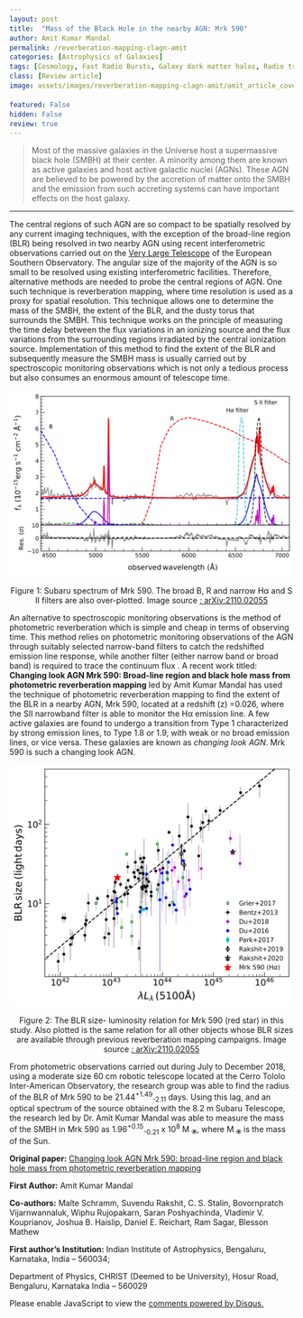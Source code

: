 ```yaml
---
layout: post
title:  "Mass of the Black Hole in the nearby AGN: Mrk 590"
author: Amit Kumar Mandal
permalink: /reverberation-mapping-clagn-amit
categories: [Astrophysics of Galaxies]
tags: [Cosmology, Fast Radio Bursts, Galaxy dark matter halos, Radio transient sources, Quasar absorption line spectroscopy]
class: [Review article]
image: assets/images/reverberation-mapping-clagn-amit/amit_article_cover.jpg

featured: False
hidden: False
review: true
---
```



> Most of the massive galaxies in the Universe host a supermassive black hole (SMBH) at their center. A minority among them are known as active galaxies and host active galactic nuclei (AGNs). These AGN are believed to be powered by the accretion of matter onto the  SMBH and the emission from such accreting systems can have important effects on the host galaxy.
>
---


The central regions of such AGN are so compact to be spatially resolved by any current imaging techniques, with the exception of the broad-line region (BLR) being resolved in two nearby AGN using recent interferometric observations carried out on the [Very Large Telescope](https://www.eso.org/public/teles-instr/paranal-observatory/vlt/) of the European Southern Observatory. The angular size of the majority of the AGN is so small to be resolved using existing interferometric facilities. Therefore,  alternative methods are needed to probe the central regions of AGN. One such technique is reverberation mapping, where time resolution is used as a proxy for spatial resolution.  This technique allows one to determine the mass of the SMBH, the extent of the BLR, and the dusty torus that surrounds the SMBH. This technique works on the principle of measuring the time delay between the flux variations in an ionizing source and the flux variations from the surrounding regions irradiated by the central ionization source.  Implementation of this method to find the extent of the BLR and subsequently measure the  SMBH mass is usually carried out by spectroscopic monitoring observations which is not only a tedious process but also consumes an enormous amount of telescope time.

<p align="center">
  <img src="../assets/images/reverberation-mapping-clagn-amit/fig1.png">
</p>

<p align = "center">
Figure 1: Subaru spectrum of Mrk 590. The broad B, R and narrow Hα and S II filters are also over-plotted. Image source <a href="https://arxiv.org/abs/2110.02055">: arXiv:2110.02055</a>
</p>



An alternative to spectroscopic monitoring observations is the method of photometric reverberation which is simple and cheap in terms of observing time. This method relies on photometric monitoring observations of the AGN through suitably selected narrow-band filters to catch the redshifted emission line response, while another filter (either narrow band or broad band)  is required to trace the continuum flux . A recent work titled:  **Changing look AGN Mrk 590: Broad-line region and black hole mass from photometric reverberation mapping** led by Amit Kumar Mandal has used the technique of photometric reverberation mapping to find the extent of the BLR in a nearby AGN, Mrk 590, located at a redshift (z) =0.026, where the SII narrowband filter is able to monitor the Hα emission line. A few active galaxies are found to undergo a transition from Type 1 characterized by strong emission lines, to Type 1.8 or 1.9, with weak or no broad emission lines, or vice versa. These galaxies are known as *changing look AGN*. Mrk 590 is such a changing look AGN.


<p align="center">
<img src="../assets/images/reverberation-mapping-clagn-amit/fig2.png">

</p>

<p align = "center">
Figure 2: The BLR size- luminosity relation for Mrk 590 (red star) in this study. Also plotted is the same relation for all other objects whose BLR sizes are available through previous reverberation mapping campaigns. Image source <a href="https://arxiv.org/abs/2110.02055">: arXiv:2110.02055</a>
</p>



From photometric observations carried out during July to December 2018, using a moderate size  60 cm robotic telescope located at the Cerro Tololo Inter-American Observatory, the research group was able to find the radius of the BLR of Mrk 590 to be 21.44<sup>+1.49</sup><sub style='position: relative; left: -0.0em;'>-2.11</sub> days. Using this lag, and an optical spectrum of the source obtained with the 8.2 m Subaru  Telescope, the research led by Dr. Amit Kumar Mandal was able to measure the mass of the SMBH in Mrk 590 as 1.96<sup>+0.15</sup><sub style='position: relative; left: -0.0em;'>-0.21</sub>
x 10<sup>8</sup> M <sub>&#10687;</sub>, where M <sub>&#10687;</sub> is the mass of the Sun.


**Original paper:**
<a href="https://ui.adsabs.harvard.edu/abs/2021MNRAS.508.5296M/abstract"> Changing look AGN Mrk 590: broad-line region and black hole mass from photometric reverberation mapping</a>



**First Author:** Amit Kumar Mandal

**Co-authors:** Malte Schramm, Suvendu Rakshit, C. S. Stalin, Bovornpratch Vijarnwannaluk, Wiphu Rujopakarn, Saran Poshyachinda, Vladimir V. Kouprianov, Joshua B. Haislip, Daniel E. Reichart, Ram Sagar, Blesson Mathew


**First author’s Institution:**
Indian Institute of Astrophysics, Bengaluru, Karnataka, India – 560034;

Department of Physics, CHRIST (Deemed to be University), Hosur Road, Bengaluru, Karnataka India – 560029


<div id="disqus_thread"></div>
<script>
    /**
    *  RECOMMENDED CONFIGURATION VARIABLES: EDIT AND UNCOMMENT THE SECTION BELOW TO INSERT DYNAMIC VALUES FROM YOUR PLATFORM OR CMS.
    *  LEARN WHY DEFINING THESE VARIABLES IS IMPORTANT: https://disqus.com/admin/universalcode/#configuration-variables    */
    /*
    var disqus_config = function () {
    this.page.url = PAGE_URL;  // Replace PAGE_URL with your page's canonical URL variable
    this.page.identifier = PAGE_IDENTIFIER; // Replace PAGE_IDENTIFIER with your page's unique identifier variable
    };
    */
    (function() { // DON'T EDIT BELOW THIS LINE
    var d = document, s = d.createElement('script');
    s.src = 'https://cosmicvarta-in.disqus.com/embed.js';
    s.setAttribute('data-timestamp', +new Date());
    (d.head || d.body).appendChild(s);
    })();
</script>
<noscript>Please enable JavaScript to view the <a href="https://disqus.com/?ref_noscript">comments powered by Disqus.</a></noscript>
